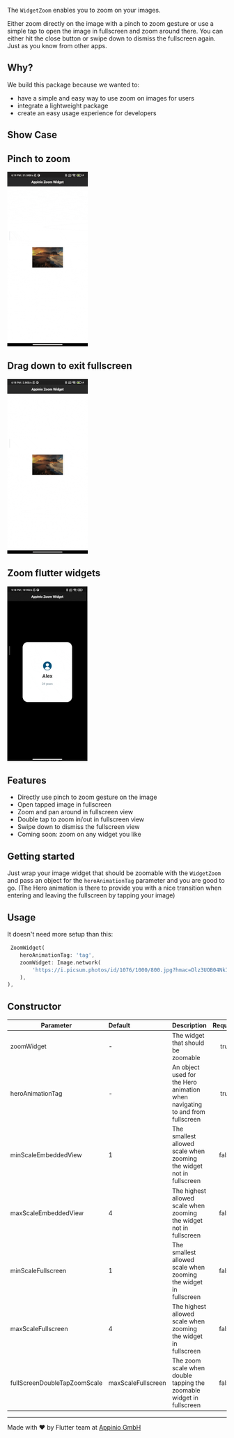 The `WidgetZoom` enables you to zoom on your images.

Either zoom directly on the image with a pinch to zoom gesture or use a simple tap to open the image in fullscreen and zoom around there. You can either hit the close button or swipe down to dismiss the fullscreen again. Just as you know from other apps.

## Why?

We build this package because we wanted to:

- have a simple and easy way to use zoom on images for users
- integrate a lightweight package
- create an easy usage experience for developers

## Show Case

## Pinch to zoom

<img src="https://github.com/appinioGmbH/flutter_packages/blob/new_widget_zoom/assets/widget_zoom/pinch_to_zoom.gif?raw=true" height="400">

## Drag down to exit fullscreen

<img src="https://github.com/appinioGmbH/flutter_packages/blob/new_widget_zoom/assets/widget_zoom/swipe_to_exit.gif?raw=true" height="400">

## Zoom flutter widgets

<img src="https://github.com/appinioGmbH/flutter_packages/blob/new_widget_zoom/assets/widget_zoom/zoom_widget.gif?raw=true" height="400">

## Features

- Directly use pinch to zoom gesture on the image
- Open tapped image in fullscreen
- Zoom and pan around in fullscreen view
- Double tap to zoom in/out in fullscreen view
- Swipe down to dismiss the fullscreen view
- Coming soon: zoom on any widget you like

## Getting started

Just wrap your image widget that should be zoomable with the `WidgetZoom` and pass an object for the `heroAnimationTag` parameter and you are good to go. (The Hero animation is there to provide you with a nice transition when entering and leaving the fullscreen by tapping your image)

## Usage

It doesn't need more setup than this:

```dart
 ZoomWidget(
    heroAnimationTag: 'tag',
    zoomWidget: Image.network(
        'https://i.picsum.photos/id/1076/1000/800.jpg?hmac=Dlz3UOB04NkIUuAcoyNPNP_uRbjWK9FSoHfy4i04yWI',
    ),
),
```

## Constructor

| Parameter                    | Default            | Description                                                                  | Required |
| ---------------------------- | :----------------- | :--------------------------------------------------------------------------- | :------: |
| zoomWidget                   | -                  | The widget that should be zoomable                                           |   true   |
| heroAnimationTag             | -                  | An object used for the Hero animation when navigating to and from fullscreen |   true   |
| minScaleEmbeddedView         | 1                  | The smallest allowed scale when zooming the widget not in fullscreen         |  false   |
| maxScaleEmbeddedView         | 4                  | The highest allowed scale when zooming the widget not in fullscreen          |  false   |
| minScaleFullscreen           | 1                  | The smallest allowed scale when zooming the widget in fullscreen             |  false   |
| maxScaleFullscreen           | 4                  | The highest allowed scale when zooming the widget in fullscreen              |  false   |
| fullScreenDoubleTapZoomScale | maxScaleFullscreen | The zoom scale when double tapping the zoomable widget in fullscreen         |  false   |

<hr/>Made with ❤ by Flutter team at <a href="https://appinio.com">Appinio GmbH</a>
